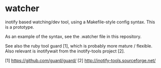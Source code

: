 watcher
=======

inotify based watching/dev tool, using a Makefile-style config syntax.
This is a prototype.

As an example of the syntax, see the .watcher file in this repository.

See also the ruby tool guard [1], which is probably more mature / flexible.
Also relevant is inotifywait from the inotify-tools project [2].


[1] https://github.com/guard/guard/
[2] http://inotify-tools.sourceforge.net/

